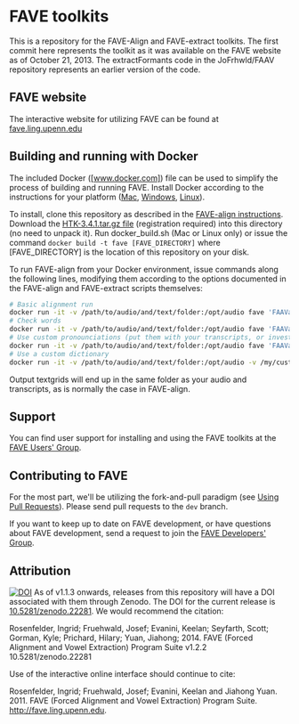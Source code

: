 # FAVE toolkits

This is a repository for the FAVE-Align and FAVE-extract toolkits.
The first commit here represents the toolkit as it was available on the FAVE website as of October 21, 2013.
The extractFormants code in the JoFrhwld/FAAV repository represents an earlier version of the code.

## FAVE website

The interactive website for utilizing FAVE can be found at [fave.ling.upenn.edu](http://fave.ling.upenn.edu/)

## Building and running with Docker

The included Docker ([www.docker.com]) file can be used to simplify the process of building and running FAVE. Install Docker according to the instructions for your platform ([Mac](https://docs.docker.com/engine/installation/mac/), [Windows](https://docs.docker.com/engine/installation/windows/), [Linux](https://docs.docker.com/engine/installation/linux/)).

To install, clone this repository as described in the [FAVE-align instructions](/wiki/Installing-FAVE-align#downloading-fave-align). Download the [HTK-3.4.1.tar.gz file](http://htk.eng.cam.ac.uk/download.shtml) (registration required) into this directory (no need to unpack it). Run docker_build.sh (Mac or Linux only) or issue the command `docker build -t fave [FAVE_DIRECTORY]` where \[FAVE_DIRECTORY\] is the location of this repository on your disk. 

To run FAVE-align from your Docker environment, issue commands along the following lines, modifying them according to the options documented in the FAVE-align and FAVE-extract scripts themselves:

``` sh
# Basic alignment run 
docker run -it -v /path/to/audio/and/text/folder:/opt/audio fave 'FAAValign.py -v /opt/audio/my_audio.wav'
# Check words
docker run -it -v /path/to/audio/and/text/folder:/opt/audio fave 'FAAValign.py -vc /opt/audio/unknown_words.txt /opt/audio/my_audio.wav'
# Use custom pronounciations (put them with your transcripts, or investigate the --volume option for Docker)
docker run -it -v /path/to/audio/and/text/folder:/opt/audio fave 'FAAValign.py -vi /opt/audio/new_words.txt /opt/audio/my_audio.wav'
# Use a custom dictionary
docker run -it -v /path/to/audio/and/text/folder:/opt/audio -v /my/custom/dict:/opt/dict fave 'FAAValign.py -v --dict /opt/dict /opt/audio/my_audio.wav'
```
Output textgrids will end up in the same folder as your audio and transcripts, as is normally the case in FAVE-align.

## Support

You can find user support for installing and using the FAVE toolkits at the [FAVE Users' Group](https://groups.google.com/forum/#!forum/fave-users).

## Contributing to FAVE
For the most part, we'll be utilizing the fork-and-pull paradigm (see [Using Pull Requests](https://help.github.com/articles/using-pull-requests)). Please send pull requests to the `dev` branch.

If you want to keep up to date on FAVE development, or have questions about FAVE development, send a request to join the [FAVE Developers' Group](https://groups.google.com/forum/#!forum/fave-dev).

## Attribution
[![DOI](https://zenodo.org/badge/doi/10.5281/zenodo.22281.svg)](http://dx.doi.org/10.5281/zenodo.22281)
As of v1.1.3 onwards, releases from this repository will have a DOI associated with them through Zenodo. The DOI for the current release is [10.5281/zenodo.22281](http://dx.doi.org/10.5281/zenodo.22281). We would recommend the citation:

Rosenfelder, Ingrid; Fruehwald, Josef; Evanini, Keelan; Seyfarth, Scott; Gorman, Kyle; Prichard, Hilary; Yuan, Jiahong; 2014. FAVE (Forced Alignment and Vowel Extraction) Program Suite v1.2.2 10.5281/zenodo.22281

Use of the interactive online interface should continue to cite:

Rosenfelder, Ingrid; Fruehwald, Josef; Evanini, Keelan and Jiahong Yuan. 2011. FAVE (Forced Alignment and Vowel Extraction) Program Suite. http://fave.ling.upenn.edu.
